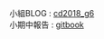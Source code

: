 小組BLOG : [cd2018_g6](https://s40523136.github.io/cd2018/index.html)<br/>
小期中報告 : [gitbook](https://legacy.gitbook.com/book/s40523136/g6-gitbook/details)

